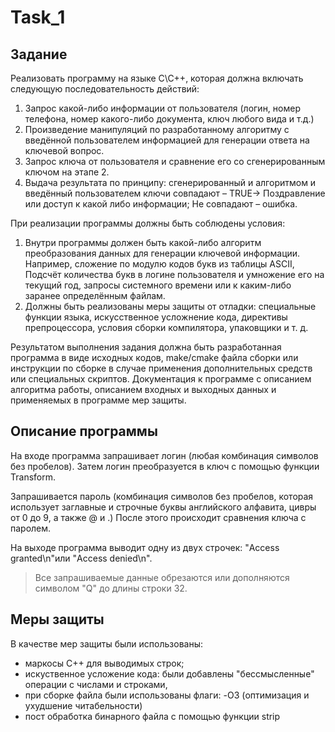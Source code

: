 # Task_1

## Задание
Реализовать программу на языке C\C++, которая должна включать
следующую последовательность действий:
1. Запрос какой-либо информации от пользователя (логин, номер
телефона, номер какого-либо документа, ключ любого вида и т.д.)
2. Произведение манипуляций по разработанному алгоритму с
введённой пользователем информацией для генерации ответа на
ключевой вопрос.
3. Запрос ключа от пользователя и сравнение его со сгенерированным
ключом на этапе 2.
4. Выдача результата по принципу: сгенерированный и алгоритмом и введённый пользователем
ключи совпадают – TRUE-> Поздравление или доступ к какой
либо информации; Не совпадают – ошибка.

При реализации программы должны быть соблюдены условия:
1. Внутри программы должен быть какой-либо алгоритм преобразования
данных для генерации ключевой информации. Например, сложение по
модулю кодов букв из таблицы ASCII, Подсчёт количества букв в
логине пользователя и умножение его на текущий год, запросы
системного времени или к каким-либо заранее определённым файлам.
2. Должны быть реализованы меры защиты от отладки: специальные
функции языка, искусственное усложнение кода, директивы
препроцессора, условия сборки компилятора, упаковщики и т. д.

Результатом выполнения задания должна быть разработанная программа в
виде исходных кодов, make/cmake файла сборки или инструкции по
сборке в случае применения дополнительных средств или специальных
скриптов. Документация к программе с описанием алгоритма работы,
описанием входных и выходных данных и применяемых в программе мер
защиты.

## Описание программы
На входе программа запрашивает логин (любая комбинация символов без пробелов). Затем логин преобразуется в ключ с помощью функции Transform.

Запрашивается пароль (комбинация символов без пробелов, которая использует заглавные и строчные буквы английского алфавита, цивры от 0 до 9, а также @ и .)
После этого происходит сравнения ключа с паролем.

На выходе программа выводит одну из двух строчек: "Access granted\n"или "Access denied\n".

>Все запрашиваемые данные обрезаются или дополняются символом "Q" до длины строки 32.

## Меры защиты
В качестве мер защиты были использованы: 
* маркосы C++ для выводимых строк;
* искуственное усложение кода: были добавлены "бессмысленные" операции с числами и строками, 
* при сборке файла были использованы флаги: -O3 (оптимизация и ухудшение читабельности)
* пост обработка бинарного файла с помощью функции strip
